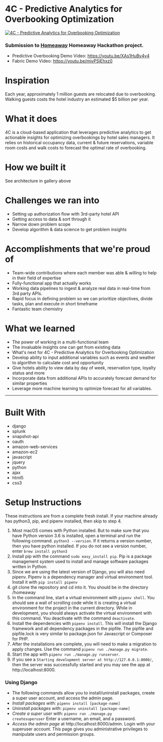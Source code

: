 # 4C - Predictive Analytics for Overbooking Optimization
[![4C - Predictive Analytics for Overbooking Optimization](https://i.imgur.com/4br6Eb7.png)](https://youtu.be/XAs1HuBv4y4)

### Submission to [Homeaway](https://devpost.com/software/4c-predictive-analytics-for-overbooking-optimization) Homeaway Hackathon project.

- Predictive Overbooking Demo Video: https://youtu.be/XAs1HuBv4y4
- Fabric Demo Video: https://youtu.be/mivPSjEhxz0

# Inspiration
Each year, approximately 1 million guests are relocated due to overbooking. Walking guests costs the hotel industry an estimated $5 billion per year.

# What it does
4C is a cloud-based application that leverages predictive analytics to get actionable insights for optimizing overbookings by hotel sales managers. It relies on historical occupancy data, current & future reservations, variable room costs and walk costs to forecast the optimal rate of overbooking.

# How we built it
See architecture in gallery above

# Challenges we ran into
- Setting up authorization flow with 3rd-party hotel API
- Getting access to data & sort through it
- Narrow down problem scope
- Develop algorithm & data science to get problem insights

# Accomplishments that we're proud of
- Team-wide contributions where each member was able & willing to help in their field of expertise
- Fully-functional app that actually works
- Working data pipelines to ingest & analyze real data in real-time from 3rd party APIs.
- Rapid focus in defining problem so we can prioritize objectives, divide tasks, plan and execute in short timeframe
- Fantastic team chemistry

# What we learned
- The power of working in a multi-functional team
- The invaluable insights one can get from existing data
- What's next for 4C - Predictive Analytics for Overbooking Optimization
- Develop ability to input additional variables such as events and weather to algorithm to calculate cost and opportunity
- Give hotels ability to view data by day of week, reservation type, loyalty status and more
- Incorporate data from additional APIs to accurately forecast demand for similar properties
- Leverage more machine learning to optimize forecast for all variables.
------
# Built With
- django
- splunk
- snapshot-api
- oauth
- amazon-web-services
- amazon-ec2
- javascript
- jquery
- python
- ajax
- html5
- css3

# Setup Instructions

These instructions are from a complete fresh install. If your machine already has python3, pip, and pipenv installed, then skip to step 4.

1. Most macOS comes with Python installed. But to make sure that you have Python version 3.6 is installed, open a terminal and run the following command. `python3 --version`. If it returns a version number, then you have python installed. If you do not see a version number, enter `brew install python3`
2. Install pip with the command `sudo easy_install pip`. Pip is a package management system used to install and manage software packages written in Python.
3. Since we are using the latest version of Django, you will also need pipenv. Pipenv is a dependency manager and virtual environment tool. Install it with `pip install pipenv`
4. git clone the repository and cd into it. You should be in the directory /homeaway
5. In the command line, start a virtual environment with `pipenv shell`. You should see a wall of scrolling code while it is creating a virtual environment for the project in the current directory. While in development, you should always activate the virtual environment with this command. You deactivate with the command `deactivate`.
6. Install the dependencies with `pipenv install`. This will install the Django framework and all dependency packages in the pipfile. The pipfile and pipfile.lock is very similar to package.json for Javascript or Composer for PHP.
7. After the installations are complete, you will need to make a migration to apply changes. Use the command `pipenv run ./manage.py migrate`.
8. Start the app with `pipenv run ./manage.py runserver`.
9. If you see a `Starting development server at http://127.0.0.1:8000/`, then the server was successfully started and you may see the app at http://localhost:8000.  



### Using Django
- The following commands allow you to install/uninstall packages, create a super user account, and access the admin page.
- *Install packages with:* `pipenv install [package-name]`
- *Uninstall packages with:* `pipenv uninstall [package-name]`
- *Create a super user with:* `pipenv run ./manage.py createsuperuser` Enter a username, an email, and a password.
- *Access the admin page* at http://localhost:8000/admin. Login with your superuser account. This page gives you administrative privileges to manipulate users and permission groups.
